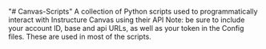 "# Canvas-Scripts"
A collection of Python scripts used to programmatically interact with Instructure Canvas using their API
Note: be sure to include your account ID, base and api URLs, as well as your token in the Config files.
These are used in most of the scripts.

